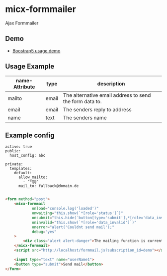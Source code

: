 # micx-formmailer
Ajax Formmailer

## Demo

- [Boostrap5 usage demo](www/demo/bootstrap5.html)

## Usage Example


| name-Attribute | type | description                                             |
|----------------|------|---------------------------------------------------------|
| mailto         | email | The alternative email address to send the form data to. |
| email          | email | The senders reply to address                            |
| name           | text  | The senders name                                        |


## Example config

```jaml
active: true
public:
  host_config: abc

private:
  templates:
    default:
      allow_mailto:
        - "*@@"
      mail_to: fallback@domain.de


```


```html
<form method="post">
    <micx-formmail
            onload="console.log('loaded')"
            onwaiting="this.show(`*[role='status']`)"
            onsubmit="this.hide(`button[type='submit'],*[role='data_invalid']`);this.show(`*[role='success']`)"
            oninvalid="this.show(`*[role='data_invalid']`)"
            onerror="alert('Couldnt send mail');"
            debug="yes"
    >
        <div class="alert alert-danger">The mailing function is currently not available!</div>
    </micx-formmail>
    <script src="http://localhost/formmail.js?subscription_id=demo"></script>
    
    <input type="text" name="userName1">
    <button type="submit">Send mail</button>
</form>
```




